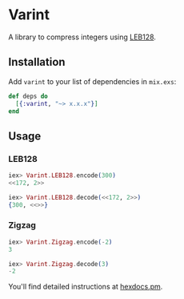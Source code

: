 # Varint

A library to compress integers using [LEB128](https://en.wikipedia.org/wiki/LEB128).

## Installation

Add `varint` to your list of dependencies in `mix.exs`:

```elixir
def deps do
  [{:varint, "~> x.x.x"}]
end
```

## Usage

### LEB128

```elixir
iex> Varint.LEB128.encode(300)
<<172, 2>>
```

```elixir
iex> Varint.LEB128.decode(<<172, 2>>)
{300, <<>>}
```

### Zigzag

```elixir
iex> Varint.Zigzag.encode(-2)
3
```

```elixir
iex> Varint.Zigzag.decode(3)
-2
```

You'll find detailed instructions at [hexdocs.pm](https://hexdocs.pm/varint).
